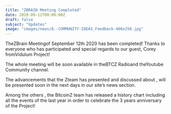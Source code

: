 ```yaml
---
title: "ZBRAIN Meeting Completed"
date: 2020-09-12T00:00:00Z
draft: false
subject: "Updates"
image: "images/news/8.-COMMUNITY-IDEAS_Feedback-400x250.jpg"
---
```


TheZBrain Meetingof September 12th 2020 has been completed! Thanks to everyone who has participated and special regards to our guest, Corey fromVidulum Project!

The whole meeting will be soon available in theBTCZ Radioand theYoutube Community channel.

The advancements that the Zteam has presented and discussed about , will be presented soon in the next days in our site’s news section.

Among the others , the BitcoinZ team has released a history chart including all the events of the last year in order to celebrate the 3 years anniversary of the Project!

